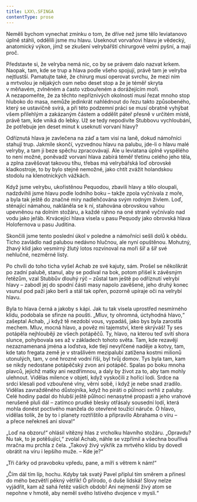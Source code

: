 ```yaml
---
title: LXX\.SFINGA
contentType: prose
---
```


  

Neměli bychom vynechat zmínku o tom, že dříve než jsme tělo leviatanovo úplně stáhli, oddělili jsme mu hlavu. Useknout vorvaňovi hlavu je vědecký, anatomický výkon, jímž se zkušení velrybářští chirurgové velmi pyšní, a mají proč.

Představte si, že velryba nemá nic, co by se právem dalo nazvat krkem. Naopak, tam, kde se trup a hlava podle všeho spojují, právě tam je velryba nejtlustší. Pamatujte také, že chirurg musí operovat svrchu, že mezi ním a mrtvolou je nějakých osm nebo deset stop a že je téměř skryta v měňavém, zvlněném a často vzbouřeném a dorážejícím moři. A nezapomeňte, že za těchto nepříznivých okolností musí řezat mnoho stop hluboko do masa, nemůže jedinkrát nahlédnout do řezu takto způsobeného, který se ustavičně svírá, a při této podzemní práci se musí obratně vyhýbat všem přilehlým a zakázaným částem a oddělit páteř přesně v určitém místě, právě tam, kde vniká do lebky. Už se tedy nepodivíte Stubbovu vychloubání, že potřebuje jen deset minut k useknutí vorvaní hlavy?

Odříznutá hlava je zavlečena na záď a tam visí na laně, dokud námořníci stahují trup. Jakmile skončí, vyzvednou hlavu na palubu, jde-li o hlavu malé velryby, a tam ji beze spěchu zpracovávají. Ale u leviatana úplně vyspělého to není možné, poněvadž vorvaní hlava zabírá téměř třetinu celého jeho těla, a zplna zavěšovat takovou tíhu, třebas má velrybářská loď obrovské kladkostroje, to by bylo stejně nemožné, jako chtít zvážit holandskou stodolu na klenotnických vážkách.

Když jsme velrybu, ukořistěnou Pequodou, zbavili hlavy a tělo oloupali, nadzdvihli jsme hlavu podle lodního boku – takže zpola vyčnívala z moře, a byla tak ještě do značné míry nadlehčována svým rodným živlem. Loď, sténající námahou, nakláněla se k ní, stahována obrovskou vahou upevněnou na dolním stožáru, a každé ráhno na oné straně vyčnívalo nad vodu jako jeřáb. Krvácející hlava visela u pasu Pequody jako obrovská hlava Holofernova u pasu Juditina.

Skončili jsme tento poslední úkol v poledne a námořníci sešli dolů k obědu. Ticho zavládlo nad palubou nedávno hlučnou, ale nyní opuštěnou. Mohutný, žhavý klid jako vesmírný žlutý lotos rozvinoval na moři šíř a šíř své nehlučné, nezměrné listy.

Po chvíli do toho ticha vyšel Achab ze své kajuty, sám. Prošel se několikrát po zadní palubě, stanul, aby se podíval na bok, potom přišel k závěsným řetězům, vzal Stubbův dlouhý rýč – zůstal tam ještě po odříznutí velrybí hlavy – zabodl jej do spodní části masy napolo zavěšené, jeho druhý konec vsunul pod paži jako berli a stál tak opřen, pozorně upíraje oči na velrybí hlavu.

Byla to hlava černá a jakoby s kápí. Jak tu tak visela uprostřed nesmírného klidu, podobala se sfinze na poušti. „Mluv, ty ohromná, úctyhodná hlavo,“ zašeptal Achab, „i když tě nezdobí vous, vypadáš, jako bys byla zarostlá mechem. Mluv, mocná hlavo, a pověz mi tajemství, které skrýváš! Ty ses potápěla nejhlouběji ze všech potápěčů. Ty, hlavo, na kterou teď svítí shora slunce, pohybovala ses až v základech tohoto světa. Tam, kde rezavějí nezaznamenaná jména a loďstva, kde tlejí nevyřčené naděje a kotvy, tam, kde tato fregata země je v strašlivém mezipalubí zatížena kostmi milionů utonulých, tam, v oné hrozné vodní říši, byl tvůj domov. Tys byla tam, kam se nikdy nedostane potápěčský zvon ani potápěč. Spalas po boku mnoha plavců, jejichž matky ani nezdřímnou, a daly by život za to, aby tam mohly ulehnout. Vidělas milence v objetí, když vyskočili z hořící lodi. Srdce na srdci klesali pod vzbouřené vlny, věrni sobě, i když je nebe snad zradilo. Vidělas zavražděného důstojníka, když ho piráti o půlnoci svrhli z paluby. Celé hodiny padal do hlubší ještě půlnoci nenasytné propasti a jeho vrahové nerušeně pluli dál – zatímco prudké blesky otřásaly sousední lodí, která mohla donést poctivého manžela do otevřené toužící náruče. Ó hlavo, vidělas tolik, že by to i planety roztříštilo a připravilo Abrahama o víru – a přece neřekneš ani slova!“

„Loď na obzoru!“ ohlásil vítězný hlas z vrcholku hlavního stožáru. „Opravdu? Nu tak, to je potěšující,“ zvolal Achab, náhle se vzpřímil a všechna bouřlivá mračna mu prchla z čela. „Takový živý výkřik za mrtvého klidu by dovedl obrátit na víru i lepšího muže. – Kde je?“

„Tři čárky od pravoboku vpředu, pane, a míří s větrem k nám!“

„Čím dál tím líp, hochu. Kdyby tak svatý Pavel připlul tím směrem a přinesl do mého bezvětří pěkný větřík! Ó přírodo, ó duše lidská! Slovy nelze vyjádřit, kam až sahá řetěz vašich obdob! Ani nejmenší živý atom se nepohne v hmotě, aby neměl svého lstivého dvojence v mysli.“
